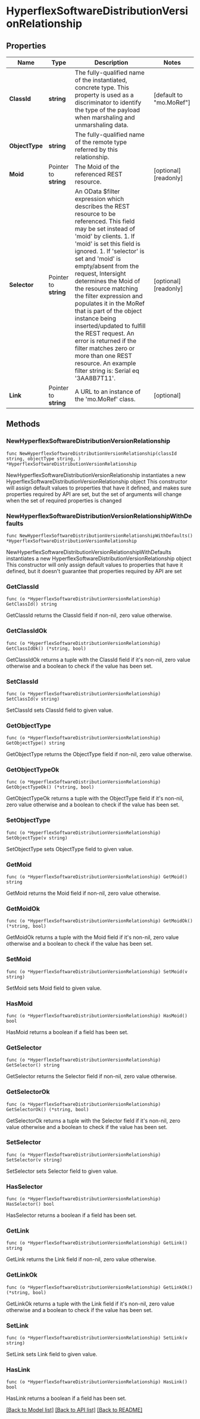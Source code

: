 # HyperflexSoftwareDistributionVersionRelationship

## Properties

Name | Type | Description | Notes
------------ | ------------- | ------------- | -------------
**ClassId** | **string** | The fully-qualified name of the instantiated, concrete type. This property is used as a discriminator to identify the type of the payload when marshaling and unmarshaling data. | [default to "mo.MoRef"]
**ObjectType** | **string** | The fully-qualified name of the remote type referred by this relationship. | 
**Moid** | Pointer to **string** | The Moid of the referenced REST resource. | [optional] [readonly] 
**Selector** | Pointer to **string** | An OData $filter expression which describes the REST resource to be referenced. This field may be set instead of &#39;moid&#39; by clients. 1. If &#39;moid&#39; is set this field is ignored. 1. If &#39;selector&#39; is set and &#39;moid&#39; is empty/absent from the request, Intersight determines the Moid of the resource matching the filter expression and populates it in the MoRef that is part of the object instance being inserted/updated to fulfill the REST request. An error is returned if the filter matches zero or more than one REST resource. An example filter string is: Serial eq &#39;3AA8B7T11&#39;. | [optional] [readonly] 
**Link** | Pointer to **string** | A URL to an instance of the &#39;mo.MoRef&#39; class. | [optional] 

## Methods

### NewHyperflexSoftwareDistributionVersionRelationship

`func NewHyperflexSoftwareDistributionVersionRelationship(classId string, objectType string, ) *HyperflexSoftwareDistributionVersionRelationship`

NewHyperflexSoftwareDistributionVersionRelationship instantiates a new HyperflexSoftwareDistributionVersionRelationship object
This constructor will assign default values to properties that have it defined,
and makes sure properties required by API are set, but the set of arguments
will change when the set of required properties is changed

### NewHyperflexSoftwareDistributionVersionRelationshipWithDefaults

`func NewHyperflexSoftwareDistributionVersionRelationshipWithDefaults() *HyperflexSoftwareDistributionVersionRelationship`

NewHyperflexSoftwareDistributionVersionRelationshipWithDefaults instantiates a new HyperflexSoftwareDistributionVersionRelationship object
This constructor will only assign default values to properties that have it defined,
but it doesn't guarantee that properties required by API are set

### GetClassId

`func (o *HyperflexSoftwareDistributionVersionRelationship) GetClassId() string`

GetClassId returns the ClassId field if non-nil, zero value otherwise.

### GetClassIdOk

`func (o *HyperflexSoftwareDistributionVersionRelationship) GetClassIdOk() (*string, bool)`

GetClassIdOk returns a tuple with the ClassId field if it's non-nil, zero value otherwise
and a boolean to check if the value has been set.

### SetClassId

`func (o *HyperflexSoftwareDistributionVersionRelationship) SetClassId(v string)`

SetClassId sets ClassId field to given value.


### GetObjectType

`func (o *HyperflexSoftwareDistributionVersionRelationship) GetObjectType() string`

GetObjectType returns the ObjectType field if non-nil, zero value otherwise.

### GetObjectTypeOk

`func (o *HyperflexSoftwareDistributionVersionRelationship) GetObjectTypeOk() (*string, bool)`

GetObjectTypeOk returns a tuple with the ObjectType field if it's non-nil, zero value otherwise
and a boolean to check if the value has been set.

### SetObjectType

`func (o *HyperflexSoftwareDistributionVersionRelationship) SetObjectType(v string)`

SetObjectType sets ObjectType field to given value.


### GetMoid

`func (o *HyperflexSoftwareDistributionVersionRelationship) GetMoid() string`

GetMoid returns the Moid field if non-nil, zero value otherwise.

### GetMoidOk

`func (o *HyperflexSoftwareDistributionVersionRelationship) GetMoidOk() (*string, bool)`

GetMoidOk returns a tuple with the Moid field if it's non-nil, zero value otherwise
and a boolean to check if the value has been set.

### SetMoid

`func (o *HyperflexSoftwareDistributionVersionRelationship) SetMoid(v string)`

SetMoid sets Moid field to given value.

### HasMoid

`func (o *HyperflexSoftwareDistributionVersionRelationship) HasMoid() bool`

HasMoid returns a boolean if a field has been set.

### GetSelector

`func (o *HyperflexSoftwareDistributionVersionRelationship) GetSelector() string`

GetSelector returns the Selector field if non-nil, zero value otherwise.

### GetSelectorOk

`func (o *HyperflexSoftwareDistributionVersionRelationship) GetSelectorOk() (*string, bool)`

GetSelectorOk returns a tuple with the Selector field if it's non-nil, zero value otherwise
and a boolean to check if the value has been set.

### SetSelector

`func (o *HyperflexSoftwareDistributionVersionRelationship) SetSelector(v string)`

SetSelector sets Selector field to given value.

### HasSelector

`func (o *HyperflexSoftwareDistributionVersionRelationship) HasSelector() bool`

HasSelector returns a boolean if a field has been set.

### GetLink

`func (o *HyperflexSoftwareDistributionVersionRelationship) GetLink() string`

GetLink returns the Link field if non-nil, zero value otherwise.

### GetLinkOk

`func (o *HyperflexSoftwareDistributionVersionRelationship) GetLinkOk() (*string, bool)`

GetLinkOk returns a tuple with the Link field if it's non-nil, zero value otherwise
and a boolean to check if the value has been set.

### SetLink

`func (o *HyperflexSoftwareDistributionVersionRelationship) SetLink(v string)`

SetLink sets Link field to given value.

### HasLink

`func (o *HyperflexSoftwareDistributionVersionRelationship) HasLink() bool`

HasLink returns a boolean if a field has been set.


[[Back to Model list]](../README.md#documentation-for-models) [[Back to API list]](../README.md#documentation-for-api-endpoints) [[Back to README]](../README.md)


